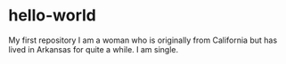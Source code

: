 # hello-world
My first repository
I am a woman who is originally from California but has lived in Arkansas for quite a while.  I am single.
